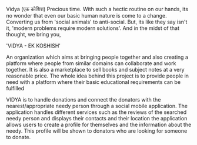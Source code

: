 Vidya (एक कोशिश)
Precious time. With such a hectic routine on our hands, its no wonder that even our basic human nature is come to a change. Converting us from 'social animals' to anti-social. But, its like they say isn't it, 'modern problems require modern solutions'. And in the midst of that thought, we bring you,

'VIDYA - EK KOSHISH'

An organization which aims at bringing people together and also creating a platform where people from similar domains can collaborate and work together. It is also a marketplace to sell books and subject notes at a very reasonable price. The whole idea behind this project is to provide people in need with a platform where their basic educational requirements can be fulfilled

VIDYA is to handle donations and connect the donators with the nearest/appropriate needy person through a social mobile application. The application handles different services such as the reviews of the searched needy person and displays their contacts and their location the application allows users to create a profile for themselves and the information about the needy. This profile will be shown to donators who are looking for someone to donate.
